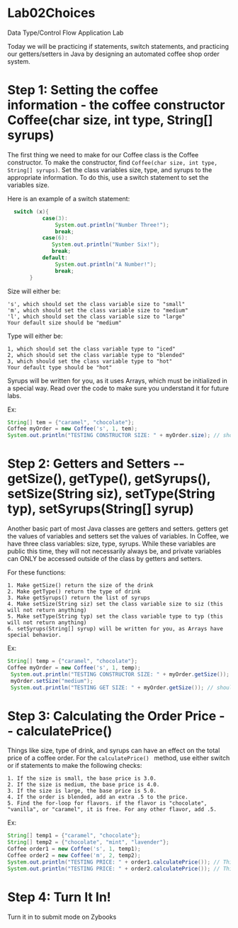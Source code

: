 # Lab02Choices
Data Type/Control Flow Application Lab

Today we will be practicing if statements, switch statements, and practicing our getters/setters in Java by designing an automated coffee shop order system.

# Step 1: Setting the coffee information - the coffee constructor Coffee(char size, int type, String\[] syrups)
The first thing we need to make for our Coffee class is the Coffee constructor. To make the constructor, find `Coffee(char size, int type, String[] syrups)`. Set the class variables size, type, and syrups to the appropriate information. To do this, use a switch statement to set the variables size.

Here is an example of a switch statement:
 ```java
   switch (x){
            case(3):
                System.out.println("Number Three!");
                break;
            case(6):
               System.out.println("Number Six!");
               break;
            default:
                System.out.println("A Number!");
                break;
        } 
```
 
Size will either be: 
 ```
's', which should set the class variable size to "small"
'm', which should set the class variable size to "medium"
'l', which should set the class variable size to "large"
Your default size should be "medium"
 ``` 
Type will either be:
 ```
 1, which should set the class variable type to "iced"
 2, which should set the class variable type to "blended"
 3, which should set the class variable type to "hot"
 Your default type should be "hot"
  ```

Syrups will be written for you, as it uses Arrays, which must be initialized in a special way. Read over the code to make sure you understand it for future labs.

   Ex: 
   ```java
   String[] tem = {"caramel", "chocolate"};
   Coffee myOrder = new Coffee('s', 1, tem);
   System.out.println("TESTING CONSTRUCTOR SIZE: " + myOrder.size); // should return "small" 
```
# Step 2: Getters and Setters -- getSize(), getType(), getSyrups(), setSize(String siz), setType(String typ), setSyrups(String\[] syrup)
Another basic part of most Java classes are getters and setters. getters get the values of variables and setters set the values of variables. In Coffee, we have three class variables: size, type, syrups. While these variables are public this time, they will not necessarily always be, and private variables can ONLY be accessed outside of the class by getters and setters. 

For these functions:
```
1. Make getSize() return the size of the drink
2. Make getType() return the type of drink
3. Make getSyrups() return the list of syrups
4. Make setSize(String siz) set the class variable size to siz (this will not return anything)
5. Make setType(String typ) set the class variable type to typ (this will not return anything)
6. setSyrups(String[] syrup) will be written for you, as Arrays have special behavior.
```

  Ex: 
  ```java
  String[] temp = {"caramel", "chocolate"};
  Coffee myOrder = new Coffee('s', 1, temp);
   System.out.println("TESTING CONSTRUCTOR SIZE: " + myOrder.getSize()); // should return "small" 
   myOrder.setSize("medium");
   System.out.println("TESTING GET SIZE: " + myOrder.getSize()); // should return "medium"
```
# Step 3: Calculating the Order Price -- calculatePrice()
Things like size, type of drink, and syrups can have an effect on the total price of a coffee order. For the   `calculatePrice() ` method, use either switch or if statements to make the following checks:

 ```
 1. If the size is small, the base price is 3.0. 
 2. If the size is medium, the base price is 4.0. 
 3. If the size is large, the base price is 5.0.
 4. If the order is blended, add an extra .5 to the price.
 5. Find the for-loop for flavors. if the flavor is "chocolate", "vanilla", or "caramel", it is free. For any other flavor, add .5.
 ```

  Ex: 
  ```java
  String[] temp1 = {"caramel", "chocolate"};
  String[] temp2 = {"chocolate", "mint", "lavender"};
  Coffee order1 = new Coffee('s', 1, temp1);
  Coffee order2 = new Coffee('m', 2, temp2);
  System.out.println("TESTING PRICE: " + order1.calculatePrice()); // This should return 3.0
  System.out.println("TESTING PRICE: " + order2.calculatePrice()); // This should return 5.5
```


# Step 4: Turn It In!
  Turn it in to submit mode on Zybooks
